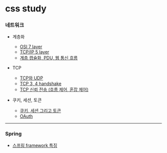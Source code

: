 # css study


### 네트워크
- 계층화
  - [OSI 7 layer](https://github.com/q6801/study/blob/main/CS/Network/OSI%207%20layer.md)
  - [TCP/IP 5 layer](https://github.com/q6801/study/blob/main/CS/Network/TCP%20IP%205%20layer.md)
  - [계층 캡슐화, PDU, 웹 통신 흐름](https://github.com/q6801/study/blob/main/CS/Network/Network%20flow.md)

- TCP
  - [TCP와 UDP](https://github.com/q6801/study/blob/main/CS/Network/TCP%20and%20UDP.md)
  - [TCP 3, 4 handshake](https://github.com/q6801/study/blob/main/CS/Network/TCP%203%2C%204%20handshake.md)
  - [TCP 신뢰 전송 (흐름 제어, 혼잡 제어)](https://github.com/q6801/study/blob/main/CS/Network/TCP%20reliable%20delivery.md)

- 쿠키, 세션, 토큰
  - [쿠키, 세션 그리고 토큰](https://github.com/q6801/study/blob/main/CS/Network/Cookie%2C%20Session%2C%20Token.md)
  - [OAuth](https://github.com/q6801/study/blob/main/CS/Network/OAuth.md)


---

### Spring
- [스프링 framework 특징](https://github.com/q6801/study/blob/main/CS/Spring/Spring%20framework%20features.md)
